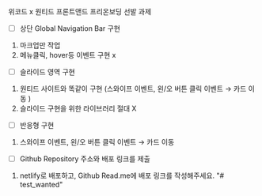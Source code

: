 위코드 x 원티드
프론트앤드 프리온보딩 선발 과제

- [ ] 상단 Global Navigation Bar 구현

1.  마크업만 작업
2.  메뉴클릭, hover등 이벤트 구현 x

- [ ] 슬라이드 영역 구현

1.  원티드 사이트와 똑같이 구현 (스와이프 이벤트, 왼/오 버튼 클릭 이벤트 → 카드 이동 )
2.  슬라이드 구현을 위한 라이브러리 절대 X

- [ ] 반응형 구현

1.  스와이프 이벤트, 왼/오 버튼 클릭 이벤트 → 카드 이동

- [ ] Github Repository 주소와 배포 링크를 제출

1.  netlify로 배포하고, Github Read.me에 배포 링크를 작성해주세요.
"# test_wanted" 

